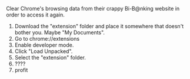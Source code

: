 Clear Chrome's browsing data from their crappy Bi-B@nking website in order to access it again.

1. Download the "extension" folder and place it somewhere that doesn't bother you. Maybe "My Documents".
2. Go to chrome://extensions
3. Enable developer mode.
4. Click "Load Unpacked".
5. Select the "extension" folder.
6. ????
7. profit

